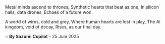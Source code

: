Metal minds ascend to thrones,
Synthetic hearts that beat as one,
In silicon halls, data drones,
Echoes of a future won.

A world of wires, cold and grey,
Where human hearts are lost in play,
The AI kingdom, void of decay,
Rises, as our final day.

~ <b>By Sazumi Copilot</b> - 25 Juni 2025